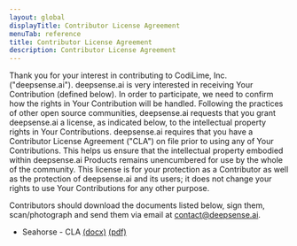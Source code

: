 ```yaml
---
layout: global
displayTitle: Contributor License Agreement
menuTab: reference
title: Contributor License Agreement
description: Contributor License Agreement
---
```


Thank you for your interest in contributing to CodiLime, Inc.
("deepsense.ai"). deepsense.ai is very interested in receiving Your
Contribution (defined below). In order to participate, we need to confirm
how the rights in Your Contribution will be handled. Following the practices
of other open source communities, deepsense.ai requests that you grant
deepsense.ai a license, as indicated below, to the intellectual property
rights in Your Contributions. deepsense.ai requires that you have a
Contributor License Agreement ("CLA") on file prior to using any of Your
Contributions. This helps us ensure that the intellectual property embodied
within deepsense.ai Products remains unencumbered for use by the whole of the
community. This license is for your protection as a Contributor as well as
the protection of deepsense.ai and its users; it does not change your rights
to use Your Contributions for any other purpose.

Contributors should download the documents listed below,
sign them, scan/photograph and send them via email at
<a href="mailto:contact@deepsense.ai">contact@deepsense.ai</a>.

* Seahorse - CLA
<a href="../documents/Seahorse - CLA.docx" target="_blank">(docx)</a>
<a href="../documents/Seahorse - CLA.pdf" target="_blank">(pdf)</a>
